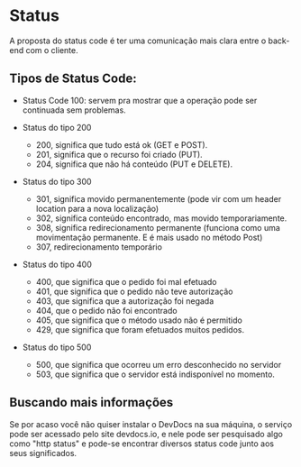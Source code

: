 # Status

A proposta do status code é ter uma comunicação mais clara entre o back-end com o cliente. 

## Tipos de Status Code:

- Status Code 100: servem pra mostrar que a operação pode ser continuada sem problemas.

- Status do tipo 200
    - 200, significa que tudo está ok (GET e POST).
    - 201, significa que o recurso foi criado (PUT).
    - 204, significa que não há conteúdo (PUT e DELETE). 

- Status do tipo 300
    - 301, significa movido permanentemente (pode vir com um header location para a nova localização)
    - 302, significa conteúdo encontrado, mas movido temporariamente.
    - 308, significa redirecionamento permanente (funciona como uma movimentação permanente. E é mais usado no método Post)
    - 307, redirecionamento temporário

- Status do tipo 400
    - 400, que significa que o pedido foi mal efetuado
    - 401, que significa que o pedido não teve autorização
    - 403, que significa que a autorização foi negada
    - 404, que o pedido não foi encontrado
    - 405, que significa que o método usado não é permitido 
    - 429, que significa que foram efetuados muitos pedidos. 

- Status do tipo 500
    - 500, que significa que ocorreu um erro desconhecido no servidor
    - 503, que significa que o servidor está indisponível no momento.

## Buscando mais informações

Se por acaso você não quiser instalar o DevDocs na sua máquina, o serviço pode ser acessado pelo site devdocs.io, e nele pode ser pesquisado algo como "http status" e pode-se encontrar diversos status code junto aos seus significados.